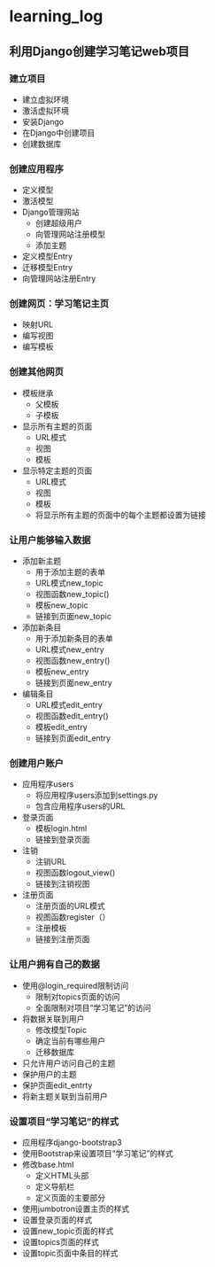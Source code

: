 # learning_log
## 利用Django创建学习笔记web项目
### 建立项目
* 建立虚拟环境<br>
* 激活虚拟环境<br>
* 安装Django<br>
* 在Django中创建项目<br>
* 创建数据库<br>
### 创建应用程序
* 定义模型<br>
* 激活模型<br>
* Django管理网站<br>
  * 创建超级用户<br>
  * 向管理网站注册模型<br>
  * 添加主题<br>
* 定义模型Entry<br>
* 迁移模型Entry<br>
* 向管理网站注册Entry<br>
### 创建网页：学习笔记主页
* 映射URL<br>
* 编写视图<br>
* 编写模板<br>
### 创建其他网页
* 模板继承<br>
  * 父模板<br>
  * 子模板<br>
* 显示所有主题的页面<br>
  * URL模式<br>
  * 视图<br>
  * 模板<br>
* 显示特定主题的页面<br>
  * URL模式<br>
  * 视图<br>
  * 模板<br>
  * 将显示所有主题的页面中的每个主题都设置为链接<br>
### 让用户能够输入数据
* 添加新主题<br>
  * 用于添加主题的表单<br>
  * URL模式new_topic<br>
  * 视图函数new_topic()<br>
  * 模板new_topic<br>
  * 链接到页面new_topic<br>
* 添加新条目<br>
  * 用于添加新条目的表单<br>
  * URL模式new_entry<br>
  * 视图函数new_entry()<br>
  * 模板new_entry<br>
  * 链接到页面new_entry<br> 
* 编辑条目<br>
  * URL模式edit_entry<br>
  * 视图函数edit_entry()<br>
  * 模板edit_entry<br>
  * 链接到页面edit_entry<br>    
### 创建用户账户
* 应用程序users<br>
  * 将应用程序users添加到settings.py<br>
  * 包含应用程序users的URL<br>
* 登录页面<br>
  * 模板login.html<br>
  * 链接到登录页面<br>
* 注销<br>
  * 注销URL<br>
  * 视图函数logout_view()<br>
  * 链接到注销视图<br>
* 注册页面<br>
  * 注册页面的URL模式<br>
  * 视图函数register（）<br>
  * 注册模板<br>
  * 链接到注册页面<br>
### 让用户拥有自己的数据
* 使用@login_required限制访问<br>
  * 限制对topics页面的访问<br>
  * 全面限制对项目“学习笔记”的访问<br>
* 将数据关联到用户<br>
  * 修改模型Topic<br>
  * 确定当前有哪些用户<br>
  * 迁移数据库<br>
* 只允许用户访问自己的主题<br>
* 保护用户的主题<br>
* 保护页面edit_entrty<br>
* 将新主题关联到当前用户<br>
### 设置项目“学习笔记”的样式
* 应用程序django-bootstrap3<br>
* 使用Bootstrap来设置项目“学习笔记”的样式<br>
* 修改base.html<br>
  * 定义HTML头部<br>
  * 定义导航栏<br>
  * 定义页面的主要部分<br>
* 使用jumbotron设置主页的样式<br>
* 设置登录页面的样式<br>
* 设置new_topic页面的样式<br>
* 设置topics页面的样式<br>
* 设置topic页面中条目的样式<br>
